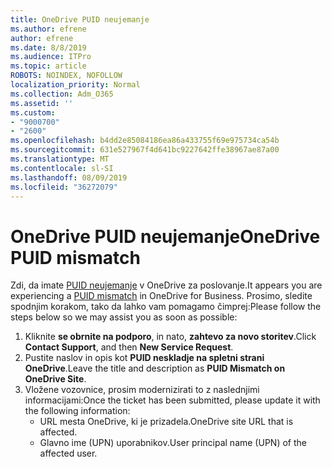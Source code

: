 ```yaml
---
title: OneDrive PUID neujemanje
ms.author: efrene
author: efrene
ms.date: 8/8/2019
ms.audience: ITPro
ms.topic: article
ROBOTS: NOINDEX, NOFOLLOW
localization_priority: Normal
ms.collection: Adm_O365
ms.assetid: ''
ms.custom:
- "9000700"
- "2600"
ms.openlocfilehash: b4dd2e85084186ea86a433755f69e975734ca54b
ms.sourcegitcommit: 631e527967f4d641bc9227642ffe38967ae87a00
ms.translationtype: MT
ms.contentlocale: sl-SI
ms.lasthandoff: 08/09/2019
ms.locfileid: "36272079"
---
```

# <a name="onedrive-puid-mismatch"></a><span data-ttu-id="33581-102">OneDrive PUID neujemanje</span><span class="sxs-lookup"><span data-stu-id="33581-102">OneDrive PUID mismatch</span></span>
<span data-ttu-id="33581-103">Zdi, da imate [PUID neujemanje](https://docs.microsoft.com/sharepoint/support/administration/access-denied-or-need-permission-error-sharepoint-online-or-onedrive-for-business#when-accessing-a-onedrive-site) v OneDrive za poslovanje.</span><span class="sxs-lookup"><span data-stu-id="33581-103">It appears you are experiencing a [PUID mismatch](https://docs.microsoft.com/sharepoint/support/administration/access-denied-or-need-permission-error-sharepoint-online-or-onedrive-for-business#when-accessing-a-onedrive-site) in OneDrive for Business.</span></span> <span data-ttu-id="33581-104">Prosimo, sledite spodnjim korakom, tako da lahko vam pomagamo čimprej:</span><span class="sxs-lookup"><span data-stu-id="33581-104">Please follow the steps below so we may assist you as soon as possible:</span></span>

1. <span data-ttu-id="33581-105">Kliknite **se obrnite na podporo**, in nato, **zahtevo za novo storitev**.</span><span class="sxs-lookup"><span data-stu-id="33581-105">Click **Contact Support**, and then **New Service Request**.</span></span>
2. <span data-ttu-id="33581-106">Pustite naslov in opis kot **PUID neskladje na spletni strani OneDrive**.</span><span class="sxs-lookup"><span data-stu-id="33581-106">Leave the title and description as **PUID Mismatch on OneDrive Site**.</span></span>
3. <span data-ttu-id="33581-107">Vložene vozovnice, prosim modernizirati to z naslednjimi informacijami:</span><span class="sxs-lookup"><span data-stu-id="33581-107">Once the ticket has been submitted, please update it with the following information:</span></span>
    - <span data-ttu-id="33581-108">URL mesta OneDrive, ki je prizadela.</span><span class="sxs-lookup"><span data-stu-id="33581-108">OneDrive site URL that is affected.</span></span>
    - <span data-ttu-id="33581-109">Glavno ime (UPN) uporabnikov.</span><span class="sxs-lookup"><span data-stu-id="33581-109">User principal name (UPN) of the affected user.</span></span>



